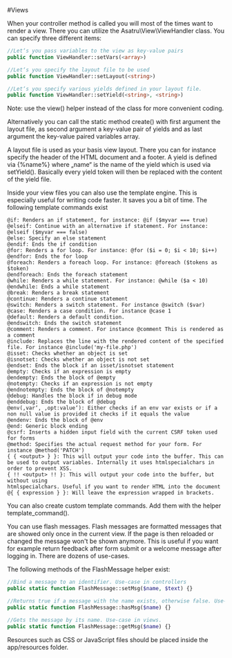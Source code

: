 #Views

When your controller method is called you will most of the times want to render a view.
There you can utilize the Asatru\View\ViewHandler class. You can specify three different
items:
```php
//Let‘s you pass variables to the view as key-value pairs
public function ViewHandler::setVars(<array>)

//Let‘s you specify the layout file to be used
public function ViewHandler::setLayout(<string>)

//Let‘s you specify various yields defined in your layout file.
public function ViewHandler::setYield(<string>, <string>)
```
Note: use the view() helper instead of the class for more convenient coding.

Alternatively you can call the static method create() with first argument the layout file, as
second argument a key-value pair of yields and as last argument the key-value paired
variables array.

A layout file is used as your basis view layout. There you can for instance specify the
header of the HTML document and a footer. A yield is defined via {%name%} where
„name“ is the name of the yield which is used via setYield(). Basically every yield token will
then be replaced with the content of the yield file.

Inside your view files you can also use the template engine. This is especially useful for
writing code faster. It saves you a bit of time. The following template commands exist
```
@if: Renders an if statement, for instance: @if ($myvar === true)
@elseif: Continue with an alternative if statement. For instance: @elseif ($myvar === false)
@else: Specify an else statement
@endif: Ends the if condition
@for: Renders a for loop. For instance: @for ($i = 0; $i < 10; $i++)
@endfor: Ends the for loop
@foreach: Renders a foreach loop. For instance: @foreach ($tokens as $token)
@endforeach: Ends the foreach statement
@while: Renders a while statement. For instance: @while ($a < 10)
@endwhile: Ends a while statement
@break: Renders a break statement
@continue: Renders a continue statement
@switch: Renders a switch statement. For instance @switch ($var)
@case: Renders a case condition. For instance @case 1
@default: Renders a default condition.
@endswitch: Ends the switch statement
@comment: Renders a comment. For instance @comment This is rendered as a comment
@include: Replaces the line with the rendered content of the specified file. For instance @include('my-file.php')
@isset: Checks whether an object is set
@isnotset: Checks whether an object is not set
@endset: Ends the block if an isset/isnotset statement
@empty: Checks if an expression is empty
@endempty: Ends the block of @empty
@notempty: Checks if an expression is not empty
@endnotempty: Ends the block of @notempty
@debug: Handles the block if in debug mode
@enddebug: Ends the block of @debug
@env(‚var‘, ‚opt:value‘): Either checks if an env var exists or if a non null value is provided it checks if it equals the value
@endenv: Ends the block of @env
@end: Generic block ending
@csrf: Inserts a hidden input field with the current CSRF token used for forms
@method: Specifies the actual request method for your form. For instance @method('PATCH')
{ { <output> } }: This will output your code into the buffer. This can be used to output variables. Internally it uses htmlspecialchars in order to prevent XSS.
{ !! <output> !! }: This will output your code into the buffer, but without using 
htmlspecialchars. Useful if you want to render HTML into the document
@{ { expression } }: Will leave the expression wrapped in brackets.
```

You can also create custom template commands. Add them with the helper
template_command().

You can use flash messages. Flash messages are formatted messages that are showed only once
in the current view. If the page is then reloaded or changed the message won't be shown anymore.
This is useful if you want for example return feedback after form submit or a welcome message 
after logging in. There are dozens of use-cases.

The following methods of the FlashMessage helper exist:
```php
//Bind a message to an identifier. Use-case in controllers
public static function FlashMessage::setMsg($name, $text) {}

//Returns true if a message with the name exists, otherwise false. Use-case in views.
public static function FlashMessage::hasMsg($name) {}

//Gets the message by its name. Use-case in views.
public static function FlashMessage::getMsg($name) {}
```

Resources such as CSS or JavaScript files should be placed inside the app/resources
folder.
